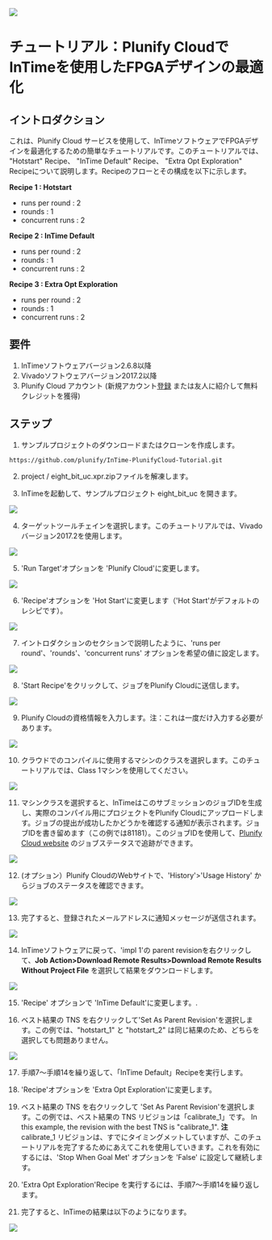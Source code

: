 <img src="../../images/Plunify_Cloud_InTime.png" /><h1>チュートリアル：Plunify CloudでInTimeを使用したFPGAデザインの最適化</h1>


## イントロダクション
これは、Plunify Cloud サービスを使用して、InTimeソフトウェアでFPGAデザインを最適化するための簡単なチュートリアルです。このチュートリアルでは、 "Hotstart" Recipe、 "InTime Default" Recipe、 "Extra Opt Exploration" Recipeについて説明します。Recipeのフローとその構成を以下に示します。

**Recipe 1 : Hotstart**
  - runs per round  : 2
  - rounds          : 1
  - concurrent runs : 2
  
**Recipe 2 : InTime Default**
  - runs per round  : 2
  - rounds          : 1
  - concurrent runs : 2

**Recipe 3 : Extra Opt Exploration**
  - runs per round  : 2
  - rounds          : 1
  - concurrent runs : 2

## 要件
1. InTimeソフトウェアバージョン2.6.8以降
2. Vivadoソフトウェアバージョン2017.2以降
3. Plunify Cloud アカウント (新規アカウント[登録](https://cloud.plunify.com/register)  または友人に紹介して無料クレジットを獲得)

## ステップ

1. サンプルプロジェクトのダウンロードまたはクローンを作成します。

`https://github.com/plunify/InTime-PlunifyCloud-Tutorial.git`

2. project / eight_bit_uc.xpr.zipファイルを解凍します。

3. InTimeを起動して、サンプルプロジェクト eight_bit_uc を開きます。
<p align="left"><img src="../../images/open_project.png" /></p>

4. ターゲットツールチェインを選択します。このチュートリアルでは、Vivadoバージョン2017.2を使用します。
<p align="left"><img src="../../images/select_toolchain.png" /></p>

5. 'Run Target'オプションを 'Plunify Cloud'に変更します。
<p align="left"><img src="../../images/run_target_option.png" /></p>

6. 'Recipe'オプションを 'Hot Start'に変更します（'Hot Start'がデフォルトのレシピです）。
<p align="left"><img src="../../images/recipe_hotstart.png" /></p>

7. イントロダクションのセクションで説明したように、'runs per round'、'rounds'、'concurrent runs' オプションを希望の値に設定します。
<p align="left"><img src="../../images/hotstart_settings.png" /></p>

8. 'Start Recipe'をクリックして、ジョブをPlunify Cloudに送信します。
<p align="left"><img src="../../images/start_recipe_icon.png" /></p>

9. Plunify Cloudの資格情報を入力します。注：これは一度だけ入力する必要があります。
<p align="left"><img src="../../images/user_creditial.png" /></p>

10. クラウドでのコンパイルに使用するマシンのクラスを選択します。このチュートリアルでは、Class 1マシンを使用してください。
<p align="left"><img src="../../images/select_class_machine.png" /></p>

11. マシンクラスを選択すると、InTimeはこのサブミッションのジョブIDを生成し、実際のコンパイル用にプロジェクトをPlunify Cloudにアップロードします。ジョブの提出が成功したかどうかを確認する通知が表示されます。ジョブIDを書き留めます（この例では81181）。このジョブIDを使用して、[Plunify Cloud website](https://cloud.plunify.com/) のジョブステータスで追跡ができます。
<p align="left"><img src="../../images/hotstart_job_submitted.png" /></p>

12. (オプション）Plunify CloudのWebサイトで、'History'>'Usage History' からジョブのステータスを確認できます。
<p align="left"><img src="../../images/hotstart_job_status_web.png" /></p>

13. 完了すると、登録されたメールアドレスに通知メッセージが送信されます。
<p align="left"><img src="../../images/hotstart_job_completed_email_notification.png" /></p>

14. InTimeソフトウェアに戻って、'impl 1'の parent revisionを右クリックして、**Job Action>Download Remote Results>Download Remote Results Without Project File** を選択して結果をダウンロードします。
<p align="left"><img src="../../images/hotstart_download_results.png" /></p>

15. 'Recipe' オプションで 'InTime Default'に変更します。.

16. ベスト結果の TNS を右クリックして'Set As Parent Revision'を選択します。この例では、"hotstart_1" と "hotstart_2" は同じ結果のため、どちらを選択しても問題ありません。
<p align="left"><img src="../../images/intime_default_set_parent_revision.png" /></p>

17. 手順7〜手順14を繰り返して、「InTime Default」Recipeを実行します。

18. 'Recipe'オプションを 'Extra Opt Exploration'に変更します。

19. ベスト結果の TNS を右クリックして 'Set As Parent Revision'を選択します。この例では、ベスト結果の TNS リビジョンは「calibrate_1」です。 In this example, the revision with the best TNS is "calibrate_1". **注** calibrate_1 リビジョンは、すでにタイミングメットしていますが、このチュートリアルを完了するためにあえてこれを使用していきます。これを有効にするには、'Stop When Goal Met' オプションを 'False' に設定して継続します。 

20. 'Extra Opt Exploration'Recipe を実行するには、手順7〜手順14を繰り返します。

21. 完了すると、InTimeの結果は以下のようになります。
<p align="left"><img src="../../images/final_result.png" /></p>
